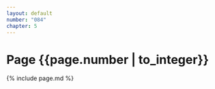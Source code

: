 ```yaml
---
layout: default
number: "084"
chapter: 5
---
```


# Page {{page.number | to_integer}}
{% include page.md %}
